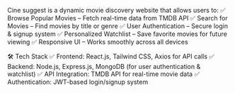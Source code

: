 Cine suggest is a dynamic movie discovery website that allows users to: ✅ Browse Popular Movies – Fetch real-time data from TMDB API ✅ Search for Movies – Find movies by title or genre ✅ User Authentication – Secure login & signup system ✅ Personalized Watchlist – Save favorite movies for future viewing ✅ Responsive UI – Works smoothly across all devices

🛠️ Tech Stack ✅ Frontend: React.js, Tailwind CSS, Axios for API calls ✅ Backend: Node.js, Express.js, MongoDB (for user authentication & watchlist) ✅ API Integration: TMDB API for real-time movie data ✅ Authentication: JWT-based login/signup system
